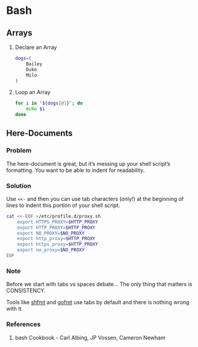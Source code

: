 # Bash

## Arrays

<!-- prettier-ignore-start -->

1.  Declare an Array

    ```bash
    dogs=(
    	Bailey
    	Duke
    	Milo
    )
    ```

1.  Loop an Array

	```bash
	for i in "${dogs[@]}"; do
		echo $i
	done
    ```

<!-- prettier-ignore-end -->

## Here-Documents

### Problem

The here-document is great, but it’s messing up your shell script’s formatting. You want to be able to indent for readability.

### Solution

Use `<<-` and then you can use tab characters (only!) at the beginning of lines to indent this portion of your shell script.

```bash
cat <<-EOF >/etc/profile.d/proxy.sh
	export HTTPS_PROXY=$HTTP_PROXY
	export HTTP_PROXY=$HTTP_PROXY
	export NO_PROXY=$NO_PROXY
	export http_proxy=$HTTP_PROXY
	export https_proxy=$HTTP_PROXY
	export no_proxy=$NO_PROXY
EOF
```

### Note

Before we start with tabs vs spaces debate... The only thing that matters is CONSISTENCY.

Tools like [shfmt](https://github.com/mvdan/sh) and [gofmt](https://pkg.go.dev/cmd/gofmt) use tabs by default and there is nothing wrong with it.

### References

1. bash Cookbook - Carl Albing, JP Vossen, Cameron Newham

